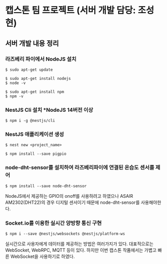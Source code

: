 # 캡스톤 팀 프로젝트 (서버 개발 담당: 조성현)

## 서버 개발 내용 정리

### 라즈베리 파이에서 NodeJS 설치

```
$ sudo apt-get update
```

```
$ sudo apt-get install nodejs
$ node -v
```

```
$ sudo apt-get install npm
$ npm -v
```

### NestJS Cli 설치 *NodeJS 14버전 이상
```
$ npm i -g @nestjs/cli
```

### NestJS 애플리케이션 생성
```
$ nest new <project_name>
```

```
$ npm install --save pigpio
```

### node-dht-sensor를 설치하여 라즈베리파이에 연결된 온습도 센서를 제어

```
$ npm install --save node-dht-sensor
```

NodeJS에서 제공하는 GPIO의 onoff를 사용하려고 하였으나 ASAIR AM2302(DHT22)의 경우 디지털 센서이기 때문에 node-dht-sensor를 사용해야한다.

### Socket.io를 이용한 실시간 양방향 통신 구현

```
$ npm i --save @nestjs/websockets @nestjs/platform-ws
```

실시간으로 사용자에게 데이터를 제공하는 방법은 여러가지가 있다. 대표적으로는 WebSocket, WebRPC, MQTT 등이 있다. 하지만 이번 캡스톤 작품에서는 가볍고 빠른 WebSocket을 사용하기로 하였다.
